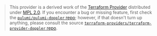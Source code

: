 > This provider is a derived work of the [Terraform Provider](https://github.com/terraform-providers/terraform-provider-doppler)
> distributed under [MPL 2.0](https://www.mozilla.org/en-US/MPL/2.0/). If you encounter a bug or missing feature,
> first check the [`pulumi/pulumi-doppler` repo](https://github.com/pulumi/pulumi-doppler/issues); however, if that doesn't turn up anything,
> please consult the source [`terraform-providers/terraform-provider-doppler` repo](https://github.com/terraform-providers/terraform-provider-doppler/issues).